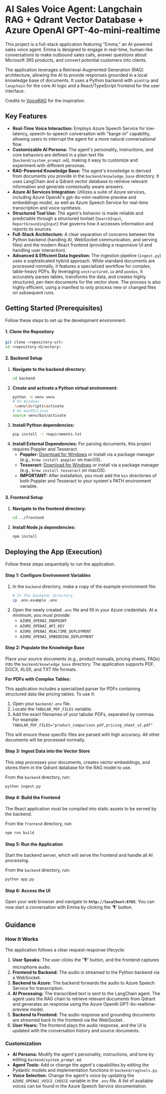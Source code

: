 # AI Sales Voice Agent: Langchain RAG + Qdrant Vector Database + Azure OpenAI GPT-4o-mini-realtime

This project is a full-stack application featuring "Emma," an AI-powered sales voice agent. Emma is designed to engage in real-time, human-like conversations to make outbound sales calls, answer questions about Microsoft 365 products, and convert potential customers into clients.

The application leverages a Retrieval-Augmented Generation (RAG) architecture, allowing the AI to provide responses grounded in a local knowledge base of documents. It uses a Python backend with `aiohttp` and `langchain` for the core AI logic and a React/TypeScript frontend for the user interface.

Credits to [VoiceRAG](https://github.com/Azure-Samples/aisearch-openai-rag-audio/tree/main?tab=readme-ov-file#voicerag-an-application-pattern-for-rag--voice-using-azure-ai-search-and-the-gpt-4o-realtime-api-for-audio) for the inspiration.

## Key Features

-   **Real-Time Voice Interaction:** Employs Azure Speech Service for low-latency, speech-to-speech conversation with "barge-in" capability, allowing users to interrupt the agent for a more natural conversational flow.
-   **Customizable AI Persona:** The agent's personality, instructions, and core behaviors are defined in a plain text file (`backend/system_prompt.md`), making it easy to customize and experiment with different personas.
-   **RAG-Powered Knowledge Base:** The agent's knowledge is derived from documents you provide in the `backend/knowledge_base` directory. It uses LangChain and a Qdrant vector database to retrieve relevant information and generate contextually aware answers.
-   **Azure AI Services Integration:** Utilizes a suite of Azure services, including Azure OpenAI's gpt-4o-mini-realtime-preview and embeddings model, as well as Azure Speech Service for real-time transcription and voice synthesis.
-   **Structured Tool Use:** The agent's behavior is made reliable and predictable through a structured toolset (`SearchInput`, `ReportGroundingInput`) that governs how it accesses information and reports its sources.
-   **Full-Stack Architecture:** A clear separation of concerns between the Python backend (handling AI, WebSocket communication, and serving files) and the modern React frontend (providing a responsive UI and handling user interaction).
-   **Advanced & Efficient Data Ingestion:** The ingestion pipeline (`ingest.py`) uses a sophisticated hybrid approach. While standard documents are processed normally, it features a specialized workflow for complex, table-heavy PDFs. By leveraging `unstructured.io` and `pandas`, it accurately parses tables, transforms the data, and creates highly structured, per-item documents for the vector store. The process is also highly efficient, using a manifest to only process new or changed files on subsequent runs.

## Getting Started (Prerequisites)

Follow these steps to set up the development environment.

#### 1. Clone the Repository

```bash
git clone <repository-url>
cd <repository-directory>
```

#### 2. Backend Setup

1.  **Navigate to the backend directory:**
    ```bash
    cd backend
    ```
2.  **Create and activate a Python virtual environment:**
    ```bash
    python -m venv venv
    # On Windows
    .\venv\Scripts\activate
    # On macOS/Linux
    source venv/bin/activate
    ```
3.  **Install Python dependencies:**
    ```bash
    pip install -r requirements.txt
    ```
4.  **Install External Dependencies:** For parsing documents, this project requires Poppler and Tesseract.
    *   **Poppler:** [Download for Windows](https://github.com/oschwartz10612/poppler-windows/releases) or install via a package manager (e.g., `brew install poppler` on macOS).
    *   **Tesseract:** [Download for Windows](https://github.com/tesseract-ocr/tesseract/releases) or install via a package manager (e.g., `brew install tesseract` on macOS).
    *   **IMPORTANT:** After installation, you must add the `bin` directories of both Poppler and Tesseract to your system's PATH environment variable.

#### 3. Frontend Setup

1.  **Navigate to the frontend directory:**
    ```bash
    cd ../frontend
    ```
2.  **Install Node.js dependencies:**
    ```bash
    npm install
    ```

## Deploying the App (Execution)

Follow these steps sequentially to run the application.

#### Step 1: Configure Environment Variables

1.  In the `backend` directory, make a copy of the example environment file:
    ```bash
    # In the backend/ directory
    cp .env.example .env
    ```
2.  Open the newly created `.env` file and fill in your Azure credentials. At a minimum, you must provide:
    *   `AZURE_OPENAI_ENDPOINT`
    *   `AZURE_OPENAI_API_KEY`
    *   `AZURE_OPENAI_REALTIME_DEPLOYMENT`
    *   `AZURE_OPENAI_EMBEDDING_DEPLOYMENT`

#### Step 2: Populate the Knowledge Base

Place your source documents (e.g., product manuals, pricing sheets, FAQs) into the `backend/knowledge_base` directory. The application supports PDF, DOCX, XLSX, and TXT file formats.

**For PDFs with Complex Tables:**

This application includes a specialized parser for PDFs containing structured data like pricing tables. To use it:
1.  Open your `backend/.env` file.
2.  Locate the `TABULAR_PDF_FILES` variable.
3.  Add the exact filenames of your tabular PDFs, separated by commas. For example:
    `TABULAR_PDF_FILES="product_comparison.pdf,pricing_sheet_v2.pdf"`

This will ensure these specific files are parsed with high accuracy. All other documents will be processed normally.

#### Step 3: Ingest Data into the Vector Store

This step processes your documents, creates vector embeddings, and stores them in the Qdrant database for the RAG model to use.

From the `backend` directory, run:
```bash
python ingest.py
```

#### Step 4: Build the Frontend

The React application must be compiled into static assets to be served by the backend.

From the `frontend` directory, run:
```bash
npm run build
```

#### Step 5: Run the Application

Start the backend server, which will serve the frontend and handle all AI processing.

From the `backend` directory, run:
```bash
python app.py
```

#### Step 6: Access the UI

Open your web browser and navigate to **`http://localhost:8765`**. You can now start a conversation with Emma by clicking the '🎙️' button.

## Guidance

### How It Works

The application follows a clear request-response lifecycle:
1.  **User Speaks:** The user clicks the "🎙️" button, and the frontend captures microphone audio.
2.  **Frontend to Backend:** The audio is streamed to the Python backend via a WebSocket.
3.  **Backend to Azure:** The backend forwards the audio to Azure Speech Service for transcription.
4.  **AI Processing:** The transcribed text is sent to the LangChain agent. The agent uses the RAG chain to retrieve relevant documents from Qdrant and generates an response using the Azure OpenAI GPT-4o-realtime-preview model.
5.  **Backend to Frontend:** The audio response and grounding documents are streamed back to the frontend via the WebSocket.
6.  **User Hears:** The frontend plays the audio response, and the UI is updated with the conversation history and source documents.

### Customization

-   **AI Persona:** Modify the agent's personality, instructions, and tone by editing `backend/system_prompt.md`.
-   **Agent Tools:** Add or change the agent's capabilities by editing the Pydantic models and implementation functions in `backend/ragtools.py`.
-   **Voice Selection:** Change the agent's voice by updating the `AZURE_OPENAI_VOICE_CHOICE` variable in the `.env` file. A list of available voices can be found in the Azure Speech Service documentation.
